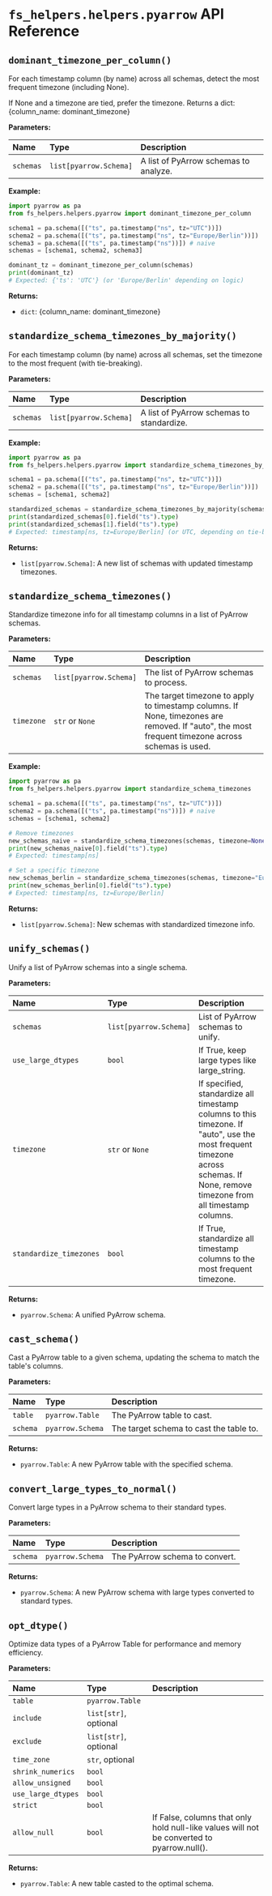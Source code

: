 # `fs_helpers.helpers.pyarrow` API Reference

## `dominant_timezone_per_column()`

For each timestamp column (by name) across all schemas, detect the most frequent timezone (including None).

If None and a timezone are tied, prefer the timezone. Returns a dict: {column_name: dominant_timezone}

**Parameters:**

| Name | Type | Description |
|:---|:---|:---|
| `schemas` | `list[pyarrow.Schema]` | A list of PyArrow schemas to analyze. |

**Example:**

```python
import pyarrow as pa
from fs_helpers.helpers.pyarrow import dominant_timezone_per_column

schema1 = pa.schema([("ts", pa.timestamp("ns", tz="UTC"))])
schema2 = pa.schema([("ts", pa.timestamp("ns", tz="Europe/Berlin"))])
schema3 = pa.schema([("ts", pa.timestamp("ns"))]) # naive
schemas = [schema1, schema2, schema3]

dominant_tz = dominant_timezone_per_column(schemas)
print(dominant_tz)
# Expected: {'ts': 'UTC'} (or 'Europe/Berlin' depending on logic)
```

**Returns:**

- `dict`: {column_name: dominant_timezone}

## `standardize_schema_timezones_by_majority()`

For each timestamp column (by name) across all schemas, set the timezone to the most frequent (with tie-breaking).

**Parameters:**

| Name | Type | Description |
|:---|:---|:---|
| `schemas` | `list[pyarrow.Schema]` | A list of PyArrow schemas to standardize. |

**Example:**

```python
import pyarrow as pa
from fs_helpers.helpers.pyarrow import standardize_schema_timezones_by_majority

schema1 = pa.schema([("ts", pa.timestamp("ns", tz="UTC"))])
schema2 = pa.schema([("ts", pa.timestamp("ns", tz="Europe/Berlin"))])
schemas = [schema1, schema2]

standardized_schemas = standardize_schema_timezones_by_majority(schemas)
print(standardized_schemas[0].field("ts").type)
print(standardized_schemas[1].field("ts").type)
# Expected: timestamp[ns, tz=Europe/Berlin] (or UTC, depending on tie-breaking)
```

**Returns:**

- `list[pyarrow.Schema]`: A new list of schemas with updated timestamp timezones.

## `standardize_schema_timezones()`

Standardize timezone info for all timestamp columns in a list of PyArrow schemas.

**Parameters:**

| Name | Type | Description |
|:---|:---|:---|
| `schemas` | `list[pyarrow.Schema]` | The list of PyArrow schemas to process. |
| `timezone` | `str` or `None` | The target timezone to apply to timestamp columns. If None, timezones are removed. If "auto", the most frequent timezone across schemas is used. |

**Example:**

```python
import pyarrow as pa
from fs_helpers.helpers.pyarrow import standardize_schema_timezones

schema1 = pa.schema([("ts", pa.timestamp("ns", tz="UTC"))])
schema2 = pa.schema([("ts", pa.timestamp("ns"))]) # naive
schemas = [schema1, schema2]

# Remove timezones
new_schemas_naive = standardize_schema_timezones(schemas, timezone=None)
print(new_schemas_naive[0].field("ts").type)
# Expected: timestamp[ns]

# Set a specific timezone
new_schemas_berlin = standardize_schema_timezones(schemas, timezone="Europe/Berlin")
print(new_schemas_berlin[0].field("ts").type)
# Expected: timestamp[ns, tz=Europe/Berlin]
```

**Returns:**

- `list[pyarrow.Schema]`: New schemas with standardized timezone info.

## `unify_schemas()`

Unify a list of PyArrow schemas into a single schema.

**Parameters:**

| Name | Type | Description |
|:---|:---|:---|
| `schemas` | `list[pyarrow.Schema]` | List of PyArrow schemas to unify. |
| `use_large_dtypes` | `bool` | If True, keep large types like large_string. |
| `timezone` | `str` or `None` | If specified, standardize all timestamp columns to this timezone. If "auto", use the most frequent timezone across schemas. If None, remove timezone from all timestamp columns. |
| `standardize_timezones` | `bool` | If True, standardize all timestamp columns to the most frequent timezone. |

**Returns:**

- `pyarrow.Schema`: A unified PyArrow schema.

## `cast_schema()`

Cast a PyArrow table to a given schema, updating the schema to match the table's columns.

**Parameters:**

| Name | Type | Description |
|:---|:---|:---|
| `table` | `pyarrow.Table` | The PyArrow table to cast. |
| `schema` | `pyarrow.Schema` | The target schema to cast the table to. |

**Returns:**

- `pyarrow.Table`: A new PyArrow table with the specified schema.

## `convert_large_types_to_normal()`

Convert large types in a PyArrow schema to their standard types.

**Parameters:**

| Name | Type | Description |
|:---|:---|:---|
| `schema` | `pyarrow.Schema` | The PyArrow schema to convert. |

**Returns:**

- `pyarrow.Schema`: A new PyArrow schema with large types converted to standard types.

## `opt_dtype()`

Optimize data types of a PyArrow Table for performance and memory efficiency.

**Parameters:**

| Name | Type | Description |
|:---|:---|:---|
| `table` | `pyarrow.Table` | |
| `include` | `list[str]`, optional | |
| `exclude` | `list[str]`, optional | |
| `time_zone` | `str`, optional | |
| `shrink_numerics` | `bool` | |
| `allow_unsigned` | `bool` | |
| `use_large_dtypes` | `bool` | |
| `strict` | `bool` | |
| `allow_null` | `bool` | If False, columns that only hold null-like values will not be converted to pyarrow.null(). |

**Returns:**

- `pyarrow.Table`: A new table casted to the optimal schema.